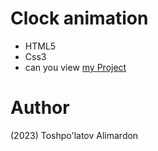 # Clock animation
- HTML5
- Css3
- can you view [my Project](https://toshpulatovalimardon.github.io/clock-animation/)
# Author 
(2023) Toshpo'latov Alimardon
